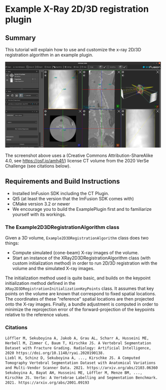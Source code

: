 # Example X-Ray 2D/3D registration plugin

## Summary

This tutorial will explain how to use and customize the x-ray 2D/3D registration algorithm in an example plugin.

![Screenshot of the 2D/3D Registration Plugin in Action](screenshot2d3d.png)

The screenshot above uses a (Creative Commons Attribution-ShareAlike 4.0, see https://osf.io/amh4f/) license CT volume from the 2020 VerSe Challenge (see citations below).

## Requirements and Build Instructions

- Installed ImFusion SDK including the CT Plugin.
- Qt5 (at least the version that the ImFusion SDK comes with)
- CMake version 3.2 or newer
- We encourage you to build the ExamplePlugin first and to familiarize yourself with its workings.

### The Example2D3DRegistrationAlgorithm class

Given a 3D volume, `Example2D3DRegistrationAlgorithm` class does two things:

- Compute simulated (cone-beam) X-ray images of the volume.
- Start an instance of the XRay2D3DRegistrationAlgorithm class (with custom initialization method) in order to run 2D/3D registration with the volume and the simulated X-ray images.

The initialization method used is quite basic, and builds on the keypoint initialization method defined in the `XRay2D3DRegistrationInitializationKeyPoints` class. It assumes that key points on the volume are known that correspond to fixed spatial locations. The coordinates of these "reference"
spatial locations are then projected onto the X-ray images. Finally, a bundle adjustment is computed in order to minimize the reprojection error of the forward-projection of the keypoints relative to the reference values.

### Citations

    Löffler M, Sekuboyina A, Jakob A, Grau AL, Scharr A, Husseini ME, Herbell M, Zimmer C, Baum T, Kirschke JS. A Vertebral Segmentation Dataset with Fracture Grading. Radiology: Artificial Intelligence, 2020 https://doi.org/10.1148/ryai.2020190138.
    Liebl H, Schinz D, Sekuboyina A, ..., Kirschke JS. A Computed Tomography Vertebral Segmentation Dataset with Anatomical Variations and Multi-Vendor Scanner Data. 2021. https://arxiv.org/abs/2103.06360
    Sekuboyina A, Bayat AH, Husseini ME, Löffler M, Menze BM, ..., Kirschke JS. VerSe: A Vertebrae Labelling and Segmentation Benchmark. 2021. https://arxiv.org/abs/2001.09193

